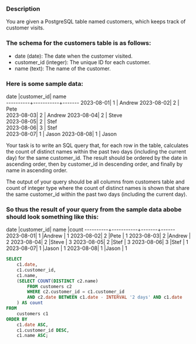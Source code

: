 ### Description

You are given a PostgreSQL table named customers, which keeps track of customer visits. 

### The schema for the customers table is as follows:
- date (date): The date when the customer visited.
- customer_id (integer): The unique ID for each customer.
- name (text): The name of the customer.

### Here is some sample data:
date      |customer_id| name   
----------+-----------+-------
2023-08-01| 1         | Andrew 
2023-08-02| 2         | Pete   
2023-08-03| 2         | Andrew 
2023-08-04| 2         | Steve  
2023-08-05| 2         | Stef   
2023-08-06| 3         | Stef  
2023-08-07| 1         | Jason 
2023-08-08| 1         | Jason 

Your task is to write an SQL query that, for each row in the table, calculates the count of distinct names within the past two days (including the current day) for the same customer_id. The result should be ordered by the date in ascending order, then by customer_id in descending order, and finally by name in ascending order.

The output of your query should be all columns from customers table and count of integer type where the count of distinct names is shown that share the same customer_id within the past two days (including the current day).

### So thus the result of your query from the sample data abobe should look something like this:
date      |customer_id| name  |count 
----------+-----------+-------+------
2023-08-01| 1         |Andrew | 1 
2023-08-02| 2         |Pete   | 1 
2023-08-03| 2         |Andrew | 2 
2023-08-04| 2         |Steve  | 3 
2023-08-05| 2         |Stef   | 3 
2023-08-06| 3         |Stef   | 1 
2023-08-07| 1         |Jason  | 1 
2023-08-08| 1         |Jason  | 1 

```sql
SELECT 
    c1.date,
    c1.customer_id,
    c1.name,
    (SELECT COUNT(DISTINCT c2.name)
        FROM customers c2
        WHERE c2.customer_id = c1.customer_id
        AND c2.date BETWEEN c1.date - INTERVAL '2 days' AND c1.date
    ) AS count
FROM 
    customers c1
ORDER BY 
    c1.date ASC,
    c1.customer_id DESC,
    c1.name ASC;
```
